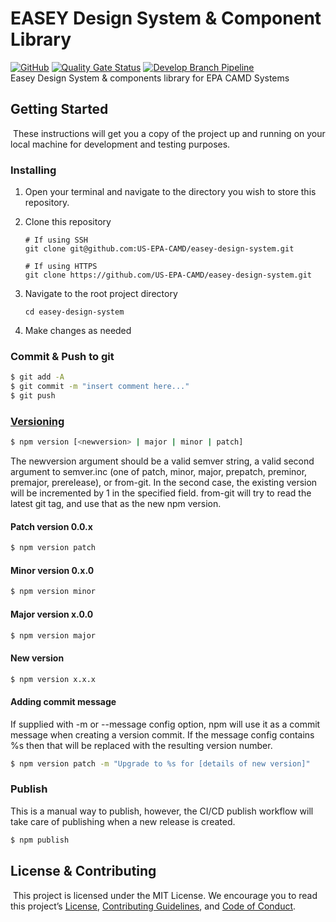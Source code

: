# EASEY Design System & Component Library
[![GitHub](https://img.shields.io/github/license/US-EPA-CAMD/easey-design-system)](https://github.com/US-EPA-CAMD/easey-design-system/blob/develop/LICENSE)
[![Quality Gate Status](https://sonarcloud.io/api/project_badges/measure?project=US-EPA-CAMD_easey-design-system&metric=alert_status)](https://sonarcloud.io/dashboard?id=US-EPA-CAMD_easey-design-system)
[![Develop Branch Pipeline](https://github.com/US-EPA-CAMD/easey-design-system/workflows/Develop%20Branch%20Workflow/badge.svg)](https://github.com/US-EPA-CAMD/easey-design-system/actions)<br>
Easey Design System & components library for EPA CAMD Systems
​

## Getting Started
​
These instructions will get you a copy of the project up and running on your local machine for development and testing purposes.


### Installing
1. Open your terminal and navigate to the directory you wish to store this repository.

2. Clone this repository

    ```shell
    # If using SSH
    git clone git@github.com:US-EPA-CAMD/easey-design-system.git

    # If using HTTPS
    git clone https://github.com/US-EPA-CAMD/easey-design-system.git
    ```

3. Navigate to the root project directory

    ```
    cd easey-design-system
    ```

4. Make changes as needed


### Commit & Push to git

```bash
$ git add -A
$ git commit -m "insert comment here..."
$ git push
```


### [Versioning](https://docs.npmjs.com/cli/v6/commands/npm-version)
```bash
$ npm version [<newversion> | major | minor | patch] 
```

The newversion argument should be a valid semver string, a valid second argument to semver.inc (one of patch, minor, major, prepatch, preminor, premajor, prerelease), or from-git. In the second case, the existing version will be incremented by 1 in the specified field. from-git will try to read the latest git tag, and use that as the new npm version.

#### Patch version 0.0.x
```bash
$ npm version patch
```

#### Minor version 0.x.0
```bash
$ npm version minor
```

#### Major version x.0.0
```bash
$ npm version major
```

#### New version
```bash
$ npm version x.x.x
```

#### Adding commit message
If supplied with -m or --message config option, npm will use it as a commit message when creating a version commit. If the message config contains %s then that will be replaced with the resulting version number.

```bash
$ npm version patch -m "Upgrade to %s for [details of new version]"
```


### Publish
This is a manual way to publish, however, the CI/CD publish workflow will take care of publishing when a new release is created.

```bash
$ npm publish
```


## License & Contributing
​
This project is licensed under the MIT License. We encourage you to read this project’s [License](LICENSE), [Contributing Guidelines](CONTRIBUTING.md), and [Code of Conduct](CODE_OF_CONDUCT.md).
